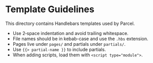 # Template Guidelines

This directory contains Handlebars templates used by Parcel.

- Use 2‑space indentation and avoid trailing whitespace.
- File names should be in kebab-case and use the `.hbs` extension.
- Pages live under `pages/` and partials under `partials/`.
- Use `{{> partial-name }}` to include partials.
- When adding scripts, load them with `<script type="module">`.

